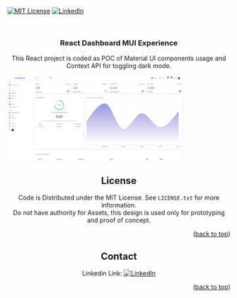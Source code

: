<div id="top"></div>


[![MIT License][license-shield]][license-url]
[![LinkedIn][linkedin-shield]][linkedin-url]



<!-- PROJECT LOGO -->
<br />
<div align="center">
  
  <h3 align="center">React Dashboard MUI Experience</h3>

  <p align="center">
This React project is coded as POC of Material UI components usage and Context API for toggling dark mode.
  </p>
  <div align="center">
  <div style="display: flex;">
    <img style="max-width:400px; height:auto;" src="https://github.com/alperenjs/react-dashboard/blob/master/123.png" style="max-width: 300px" alt="Logo">
     
</div>
</div>


## License

Code is Distributed under the MIT License. See `LICENSE.txt` for more information. <br/>
Do not have authority for Assets, this design is used only for prototyping and proof of concept.

<p align="right">(<a href="#top">back to top</a>)</p>


<!-- CONTACT -->
## Contact


 Linkedin Link: [![LinkedIn][linkedin-shield]][linkedin-url]

<p align="right">(<a href="#top">back to top</a>)</p>



<!-- MARKDOWN LINKS & IMAGES -->

[license-shield]: https://img.shields.io/github/license/othneildrew/Best-README-Template.svg?style=for-the-badge
[license-url]: https://github.com/othneildrew/Best-README-Template/blob/master/LICENSE.txt
[linkedin-shield]: https://img.shields.io/badge/-LinkedIn-black.svg?style=for-the-badge&logo=linkedin&colorB=555
[linkedin-url]: https://linkedin.com/in/alperenkarate
[product-screenshot]: images/screenshot.png
